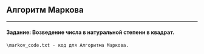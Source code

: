 ## Алгоритм Маркова
-----
#### Задание: Возведение числа в натуральной степени в квадрат.

    \markov_code.txt - код для Алгоритма Маркова.